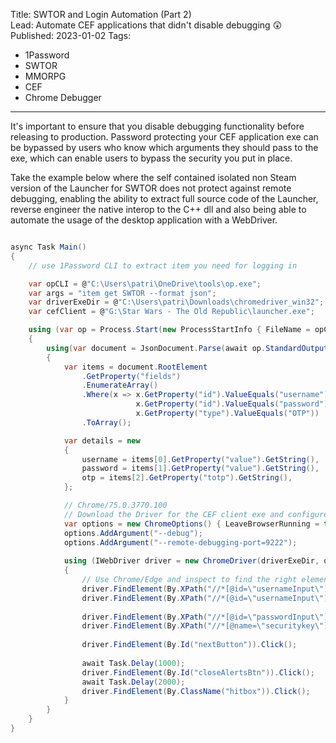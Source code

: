 Title: SWTOR and Login Automation (Part 2)  
Lead: Automate CEF applications that didn't disable debugging 😲  
Published: 2023-01-02
Tags:
  - 1Password
  - SWTOR
  - MMORPG
  - CEF
  - Chrome Debugger
---

It's important to ensure that you disable debugging functionality before releasing to production. Password protecting your CEF application exe can be bypassed by users who know which arguments they should pass to the exe, which can enable users to bypass the security you put in place.

Take the example below where the self contained isolated non Steam version of the Launcher for SWTOR does not protect against remote debugging, enabling the ability to extract full source code of the Launcher, reverse engineer the native interop to the C++ dll and also being able to automate the usage of the desktop application with a WebDriver.

```C#

async Task Main()
{	
	// use 1Password CLI to extract item you need for logging in

    var opCLI = @"C:\Users\patri\OneDrive\tools\op.exe";
    var args = "item get SWTOR --format json";
    var driverExeDir = @"C:\Users\patri\Downloads\chromedriver_win32";
    var cefClient = @"G:\Star Wars - The Old Republic\launcher.exe";

	using (var op = Process.Start(new ProcessStartInfo { FileName = opCLI, RedirectStandardOutput = true, Arguments = args }))
	{
		using(var document = JsonDocument.Parse(await op.StandardOutput.ReadToEndAsync()))
		{
			var items = document.RootElement
                .GetProperty("fields")
                .EnumerateArray()
                .Where(x => x.GetProperty("id").ValueEquals("username") || 
                            x.GetProperty("id").ValueEquals("password") || 
                            x.GetProperty("type").ValueEquals("OTP"))
                .ToArray();

			var details = new
			{
				username = items[0].GetProperty("value").GetString(),
				password = items[1].GetProperty("value").GetString(),
				otp = items[2].GetProperty("totp").GetString(),
			};

			// Chrome/75.0.3770.100
			// Download the Driver for the CEF client exe and configure additional arguments			
			var options = new ChromeOptions() { LeaveBrowserRunning = true, BinaryLocation = cefClient };
			options.AddArgument("--debug");
			options.AddArgument("--remote-debugging-port=9222");
			
			using (IWebDriver driver = new ChromeDriver(driverExeDir, options))
			{
				// Use Chrome/Edge and inspect to find the right elements you need to automate and then apply this to your code				
				driver.FindElement(By.XPath("//*[@id=\"usernameInput\"]")).Clear();				
				driver.FindElement(By.XPath("//*[@id=\"usernameInput\"]")).SendKeys(details.username);
				
				driver.FindElement(By.XPath("//*[@id=\"passwordInput\"]")).SendKeys(details.password);
				driver.FindElement(By.XPath("//*[@name=\"securitykey\"]")).SendKeys(details.otp);
				
				driver.FindElement(By.Id("nextButton")).Click();	
				
				await Task.Delay(1000);				
				driver.FindElement(By.Id("closeAlertsBtn")).Click();				
				await Task.Delay(2000);				
				driver.FindElement(By.ClassName("hitbox")).Click();
			}
		}
	}
}


```
